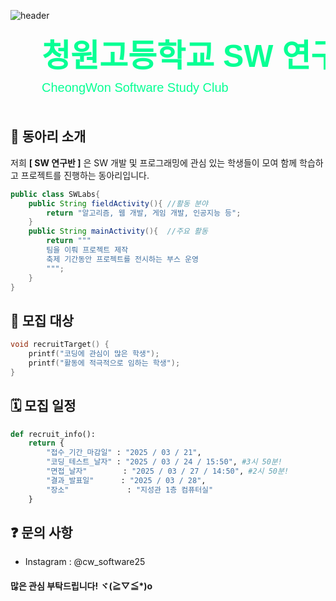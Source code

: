![header](https://capsule-render.vercel.app/api?type=waving&height=300&color=000000&text=%20%EC%B2%AD%EC%9B%90%EA%B3%A0%EB%93%B1%ED%95%99%EA%B5%90%20SW%20%EC%97%B0%EA%B5%AC%EB%B0%98%20%20%20%20%20%20%20%20%20%20%20%20%20%20%20%20%20%20%20%20%20%20%20%20%20%20%20%20%20%20%20%20%20%20%20%20%20%20%20%20%20%20&section=header&reversal=false&textBg=true&fontColor=07ff94&animation=fadeIn&fontAlignY=20&fontAlign=32&desc=Cheongwon%20Software%20Study%20Group&fontSize=50&descAlignY=41&descAlign=20)
<br>

<div style="text-align:left;">
<svg width="800" height="200">
  <text x="50" y="60" font-size="50" font-family="Arial" font-weight="bold" fill="#07ff94" text-anchor="start">
    청원고등학교 SW 연구반
  </text>

  <text x="50" y="100" font-size="20" font-family="Arial" fill="#07ff94" text-anchor="start">
    CheongWon Software Study Club
  </text>

  <circle cx="120" cy="155" r="25" fill="none" stroke="#07ff94" stroke-width="15"></circle>

  <rect x="150" y="148" width="500" height="15" fill="#07ff94"></rect>
</svg>
</div>



## 📢 동아리 소개  
저희 **[ SW 연구반 ]** 은 SW 개발 및 프로그래밍에 관심 있는 학생들이 모여 함께 학습하고 프로젝트를 진행하는 동아리입니다.
```java
public class SWLabs{
    public String fieldActivity(){ //활동 분야
        return "알고리즘, 웹 개발, 게임 개발, 인공지능 등";
    }
    public String mainActivity(){  //주요 활동
        return """
        팀을 이뤄 프로젝트 제작
        축제 기간동안 프로젝트를 전시하는 부스 운영
        """;
    }
}
```
## 🎯 **모집 대상**
```cpp
void recruitTarget() {
    printf("코딩에 관심이 많은 학생");
    printf("활동에 적극적으로 임하는 학생");
}
```
## 🗓️ **모집 일정**
```python
def recruit_info():
    return {
        "접수_기간_마감일" : "2025 / 03 / 21",
        "코딩_테스트_날자" : "2025 / 03 / 24 / 15:50", #3시 50분!
        "면접_날자"        : "2025 / 03 / 27 / 14:50", #2시 50분!  
        "결과_발표일"      : "2025 / 03 / 28",
        "장소"             : "지성관 1층 컴퓨터실"
    }
```
## ❓ **문의 사항**  
 - Instagram : @cw_software25
#### 많은 관심 부탁드립니다! ヾ(≧▽≦*)o
